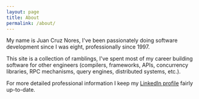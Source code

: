```yaml
---
layout: page
title: About
permalink: /about/
---
```



My name is Juan Cruz Nores, I've been passionately doing software development since I was eight, professionally since 1997.

This site is a collection of ramblings, I've spent most of my career building software for other engineers (compilers, frameworks, APIs, concurrency libraries, RPC mechanisms, query engines, distributed systems, etc.).

For more detailed professional information I keep my [LinkedIn profile](http://ar.linkedin.com/pub/juan-cruz-nores/0/198/213) fairly up-to-date.


